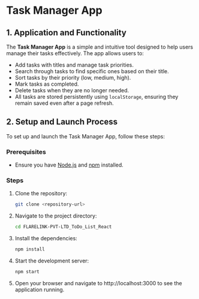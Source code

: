 # Task Manager App

## 1. Application and Functionality

The **Task Manager App** is a simple and intuitive tool designed to help users manage their tasks effectively. The app allows users to:
- Add tasks with titles and manage task priorities.
- Search through tasks to find specific ones based on their title.
- Sort tasks by their priority (low, medium, high).
- Mark tasks as completed.
- Delete tasks when they are no longer needed.
- All tasks are stored persistently using `localStorage`, ensuring they remain saved even after a page refresh.

## 2. Setup and Launch Process

To set up and launch the Task Manager App, follow these steps:

### Prerequisites
- Ensure you have [Node.js](https://nodejs.org/) and [npm](https://www.npmjs.com/) installed.

### Steps

1. Clone the repository:
   ```bash
   git clone <repository-url>

2. Navigate to the project directory:
   ```bash
   cd FLARELINK-PVT-LTD_ToDo_List_React

3. Install the dependencies:
   ```bash
   npm install

4. Start the development server:
   ```bash
   npm start
   
5. Open your browser and navigate to http://localhost:3000 to see the application running.

